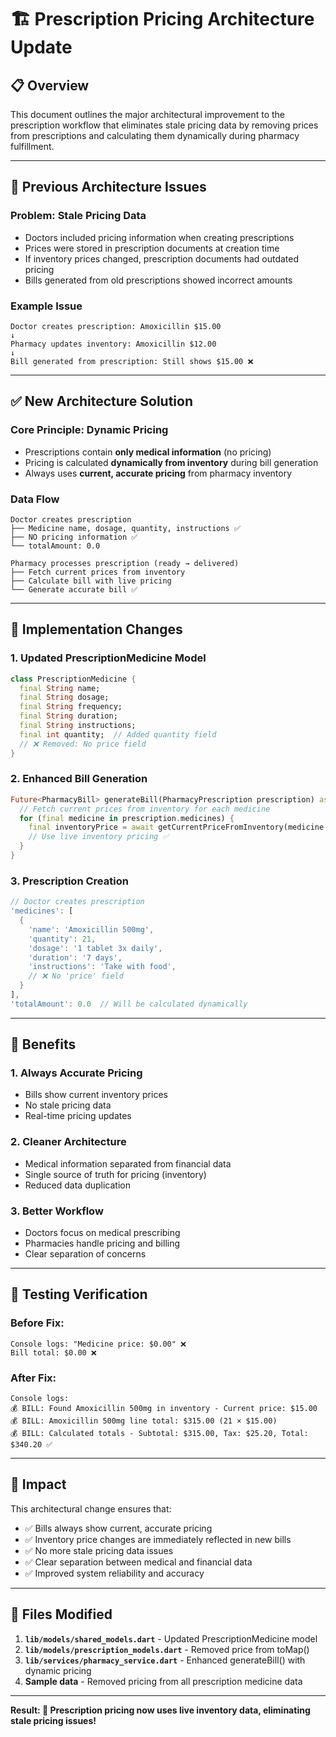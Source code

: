 # 🏗️ Prescription Pricing Architecture Update

## 📋 **Overview**

This document outlines the major architectural improvement to the prescription workflow that eliminates stale pricing data by removing prices from prescriptions and calculating them dynamically during pharmacy fulfillment.

---

## 🚫 **Previous Architecture Issues**

### **Problem: Stale Pricing Data**
- Doctors included pricing information when creating prescriptions
- Prices were stored in prescription documents at creation time
- If inventory prices changed, prescription documents had outdated pricing
- Bills generated from old prescriptions showed incorrect amounts

### **Example Issue**
```
Doctor creates prescription: Amoxicillin $15.00
↓
Pharmacy updates inventory: Amoxicillin $12.00  
↓
Bill generated from prescription: Still shows $15.00 ❌
```

---

## ✅ **New Architecture Solution**

### **Core Principle: Dynamic Pricing**
- Prescriptions contain **only medical information** (no pricing)
- Pricing is calculated **dynamically from inventory** during bill generation
- Always uses **current, accurate pricing** from pharmacy inventory

### **Data Flow**
```
Doctor creates prescription
├── Medicine name, dosage, quantity, instructions ✅
├── NO pricing information ✅
└── totalAmount: 0.0

Pharmacy processes prescription (ready → delivered)
├── Fetch current prices from inventory
├── Calculate bill with live pricing
└── Generate accurate bill ✅
```

---

## 🔧 **Implementation Changes**

### **1. Updated PrescriptionMedicine Model**
```dart
class PrescriptionMedicine {
  final String name;
  final String dosage;
  final String frequency;
  final String duration;
  final String instructions;
  final int quantity;  // Added quantity field
  // ❌ Removed: No price field
}
```

### **2. Enhanced Bill Generation**
```dart
Future<PharmacyBill> generateBill(PharmacyPrescription prescription) async {
  // Fetch current prices from inventory for each medicine
  for (final medicine in prescription.medicines) {
    final inventoryPrice = await getCurrentPriceFromInventory(medicine.name);
    // Use live inventory pricing ✅
  }
}
```

### **3. Prescription Creation**
```dart
// Doctor creates prescription
'medicines': [
  {
    'name': 'Amoxicillin 500mg',
    'quantity': 21,
    'dosage': '1 tablet 3x daily',
    'duration': '7 days',
    'instructions': 'Take with food',
    // ❌ No 'price' field
  }
],
'totalAmount': 0.0  // Will be calculated dynamically
```

---

## 🎯 **Benefits**

### **1. Always Accurate Pricing**
- Bills show current inventory prices
- No stale pricing data
- Real-time pricing updates

### **2. Cleaner Architecture**
- Medical information separated from financial data
- Single source of truth for pricing (inventory)
- Reduced data duplication

### **3. Better Workflow**
- Doctors focus on medical prescribing
- Pharmacies handle pricing and billing
- Clear separation of concerns

---

## 🧪 **Testing Verification**

### **Before Fix:**
```
Console logs: "Medicine price: $0.00" ❌
Bill total: $0.00 ❌
```

### **After Fix:**
```
Console logs: 
💰 BILL: Found Amoxicillin 500mg in inventory - Current price: $15.00
💰 BILL: Amoxicillin 500mg line total: $315.00 (21 × $15.00)
💰 BILL: Calculated totals - Subtotal: $315.00, Tax: $25.20, Total: $340.20 ✅
```

---

## 🚀 **Impact**

This architectural change ensures that:
- ✅ Bills always show current, accurate pricing
- ✅ Inventory price changes are immediately reflected in new bills
- ✅ No more stale pricing data issues
- ✅ Clear separation between medical and financial data
- ✅ Improved system reliability and accuracy

---

## 📝 **Files Modified**

1. **`lib/models/shared_models.dart`** - Updated PrescriptionMedicine model
2. **`lib/models/prescription_models.dart`** - Removed price from toMap()
3. **`lib/services/pharmacy_service.dart`** - Enhanced generateBill() with dynamic pricing
4. **Sample data** - Removed pricing from all prescription medicine data

---

**Result: 🎉 Prescription pricing now uses live inventory data, eliminating stale pricing issues!**